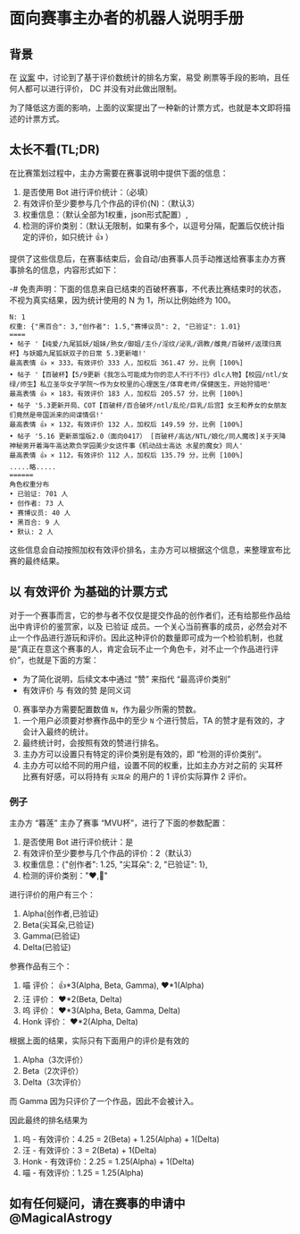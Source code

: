 ﻿# 面向赛事主办者的机器人说明手册

## 背景
在 [议案](https://discord.com/channels/1134557553011998840/1373317241113935872) 中，讨论到了基于评价数统计的排名方案，易受
刷票等手段的影响，且任何人都可以进行评价， DC 并没有对此做出限制。

为了降低这方面的影响，上面的议案提出了一种新的计票方式，也就是本文即将描述的计票方式。

## 太长不看(TL;DR)
在比赛策划过程中，主办方需要在赛事说明中提供下面的信息：
1. 是否使用 Bot 进行评价统计：（必填）
2. 有效评价至少要参与几个作品的评价(N)：（默认3）
3. 权重信息：（默认全部为1权重，json形式配置）,
4. 检测的评价类别：（默认无限制，如果有多个，以逗号分隔，配置后仅统计指定的评价，如只统计 👍 ）

提供了这些信息后，在赛事结束后，会自动/由赛事人员手动推送给赛事主办方赛事排名的信息，内容形式如下：

-# 免责声明：下面的信息来自已结束的百破杯赛事，不代表比赛结束时的状态，不视为真实结果，因为统计使用的 N 为 1，所以比例始终为 100。
```
N: 1
权重: {"黑百合": 3,"创作者": 1.5,"赛博议员": 2, "已验证": 1.01}
====
• 帖子 '【纯爱/九尾狐妖/姐妹/熟女/御姐/主仆/淫纹/泌乳/调教/雌竟/百破杯/返璞归真杯】与妖媚九尾狐妖双子的日常 5.3更新喵!'
最高表情 👍 × 333，有效评价 333 人，加权后 361.47 分，比例 [100%]
• 帖子 '【百破杯】【5/9更新《我怎么可能成为你的恋人不行不行》dlc人物】【校园/ntl/女绿/师生】私立圣华女子学院～作为女校里的心理医生/体育老师/保健医生，开始狩猎吧'
最高表情 👍 × 183，有效评价 183 人，加权后 205.57 分，比例 [100%]
• 帖子 '5.3更新开局、COT【百破杯/百合破坏/ntl/乱伦/巨乳/后宫】女王和养女的女朋友们竟然是帝国派来的间谍情侣!'
最高表情 👍 × 132，有效评价 132 人，加权后 149.59 分，比例 [100%]
• 帖子 '5.16 更新蒸馏版2.0（面向0417） [百破杯/高达/NTL/娘化/同人魔改]关于天降神秘男开着海牛高达欺负学园美少女这件事《机动战士高达 水星的魔女》同人'
最高表情 👍 × 112，有效评价 112 人，加权后 135.79 分，比例 [100%]
.....略.....
======
角色权重分布
• 已验证: 701 人
• 创作者: 73 人
• 赛博议员: 40 人
• 黑百合: 9 人
• 默认: 2 人
```
这些信息会自动按照加权有效评价排名，主办方可以根据这个信息，来整理宣布比赛的最终结果。

## 以 有效评价 为基础的计票方式
对于一个赛事而言，它的参与者不仅仅是提交作品的创作者们，还有给那些作品给出中肯评价的鉴赏家，以及 已验证 成员。一个关心当前赛事的成员，必然会对不止一个作品进行游玩和评价。因此这种评价的数量即可成为一个检验机制，也就是“真正在意这个赛事的人，肯定会玩不止一个角色卡，对不止一个作品进行评价”，也就是下面的方案：

 - 为了简化说明，后续文本中通过 “赞” 来指代 “最高评价类别”
 - 有效评价 与 有效的赞 是同义词

0. 赛事举办方需要配置数值 `N`，作为最少所需的赞数。
1. 一个用户必须要对参赛作品中的至少 `N` 个进行赞后，TA 的赞才是有效的，才会计入最终的统计。
2. 最终统计时，会按照有效的赞进行排名。
3. 主办方可以设置只有特定的评价类别是有效的，即 “检测的评价类别”。
4. 主办方可以给不同的用户组，设置不同的权重，比如主办方对之前的 尖耳杯 比赛有好感，可以将持有 `尖耳朵` 的用户的 1 评价实际算作 2 评价。

### 例子
主办方 “暮莲” 主办了赛事 “MVU杯”，进行了下面的参数配置：
1. 是否使用 Bot 进行评价统计：是
2. 有效评价至少要参与几个作品的评价：2（默认3）
3. 权重信息：{"创作者": 1.25, "尖耳朵": 2, "已验证": 1},
4. 检测的评价类别："♥,🎴"

进行评价的用户有三个：
1. Alpha(创作者,已验证)
2. Beta(尖耳朵,已验证)
3. Gamma(已验证)
4. Delta(已验证)

参赛作品有三个：
1. 喵 评价：   👍*3(Alpha, Beta, Gamma), ♥*1(Alpha)
2. 汪 评价：   ♥*2(Beta, Delta)
3. 呜 评价：   ♥*3(Alpha, Beta, Gamma, Delta)
4. Honk 评价： ♥*2(Alpha, Delta)

根据上面的结果，实际只有下面用户的评价是有效的
1. Alpha（3次评价）
2. Beta（2次评价）
3. Delta（3次评价）

而 Gamma 因为只评价了一个作品，因此不会被计入。

因此最终的排名结果为
1. 呜   - 有效评价：4.25 = 2(Beta) + 1.25(Alpha) + 1(Delta)
2. 汪   - 有效评价：3 = 2(Beta) + 1(Delta)
3. Honk - 有效评价：2.25 = 1.25(Alpha) + 1(Delta)
4. 喵   - 有效评价：1.25 = 1.25(Alpha)

## 如有任何疑问，请在赛事的申请中 @MagicalAstrogy